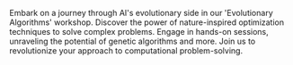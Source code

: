 Embark on a journey through AI's evolutionary side in our 'Evolutionary Algorithms' workshop. Discover the power of nature-inspired optimization techniques to solve complex problems. Engage in hands-on sessions, unraveling the potential of genetic algorithms and more. Join us to revolutionize your approach to computational problem-solving.